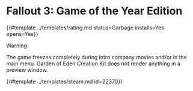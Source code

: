 # Fallout 3: Game of the Year Edition
<!-- script:Aliases [
    "Fallout 3"
] -->

{{#template ../templates/rating.md status=Garbage installs=Yes opens=Yes}}

> [!WARNING]
> The game freezes completely during intro company movies and/or in the main menu.
> Garden of Eden Creation Kit does not render anything in a preview window.

{{#template ../templates/steam.md id=22370}}
